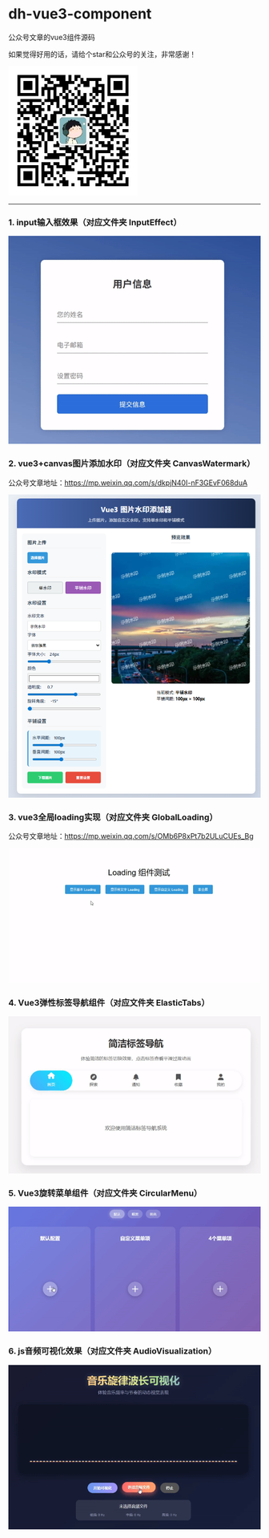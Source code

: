 # dh-vue3-component

公众号文章的vue3组件源码

如果觉得好用的话，请给个star和公众号的关注，非常感谢！

![alt text](image.png)

****

### 1. input输入框效果（对应文件夹 InputEffect）

![alt text](./images/inputEffect.gif)

### 2. vue3+canvas图片添加水印（对应文件夹 CanvasWatermark）

公众号文章地址：https://mp.weixin.qq.com/s/dkpjN40I-nF3GEvF068duA

![alt text](./images/canvasWatermark.png)

### 3. vue3全局loading实现（对应文件夹 GlobalLoading）

公众号文章地址：https://mp.weixin.qq.com/s/OMb6P8xPt7b2ULuCUEs_Bg

![alt text](./images/globalLoading.gif)

### 4. Vue3弹性标签导航组件（对应文件夹 ElasticTabs）

![alt text](./images/ElasticTabs.gif)

### 5. Vue3旋转菜单组件（对应文件夹 CircularMenu）

![alt text](./images/CircularMenu.gif)

### 6. js音频可视化效果（对应文件夹 AudioVisualization）

![alt text](./images/AudioVisualization.gif)
